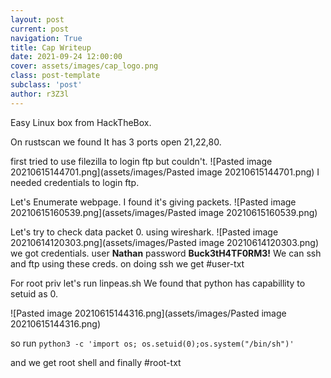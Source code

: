 ```yaml
---
layout: post
current: post
navigation: True
title: Cap Writeup
date: 2021-09-24 12:00:00
cover: assets/images/cap_logo.png
class: post-template
subclass: 'post'
author: r3Z3l
---
```


Easy Linux box from HackTheBox.

On rustscan we found It has 3 ports open 21,22,80.

first tried to use filezilla to login ftp but couldn't.
![Pasted image 20210615144701.png](assets/images/Pasted image 20210615144701.png)
I needed credentials to login ftp.

Let's Enumerate webpage. I found it's giving packets.
![Pasted image 20210615160539.png](assets/images/Pasted image 20210615160539.png)

Let's try to check data packet 0.
using wireshark.
![Pasted image 20210614120303.png](assets/images/Pasted image 20210614120303.png)
we got credentials.
user **Nathan** 
password **Buck3tH4TF0RM3!** 
We can ssh and ftp using these creds.
on doing ssh we get #user-txt 

For root priv let's run linpeas.sh
We found that python has capabillity to setuid as 0.

![Pasted image 20210615144316.png](assets/images/Pasted image 20210615144316.png)

so run ```python3 -c 'import os; os.setuid(0);os.system("/bin/sh")'```


and we get root shell and finally #root-txt 

